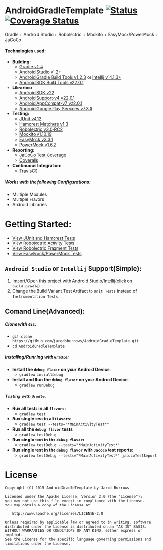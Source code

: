 AndroidGradleTemplate [![Status](https://travis-ci.org/jaredsburrows/AndroidGradleTemplate.svg?branch=master)](https://travis-ci.org/jaredsburrows/AndroidGradleTemplate) [![Coverage Status](https://coveralls.io/repos/jaredsburrows/AndroidGradleTemplate/badge.svg?branch=master)](https://coveralls.io/r/jaredsburrows/AndroidGradleTemplate?branch=master)
=========
Gradle + Android Studio + Robolectric + Mockito + EasyMock/PowerMock + JaCoCo

#### Technologies used:
- **Building:**
   - [Gradle v2.4](http://gradle.org/docs/current/release-notes)
   - [Android Studio v1.2+](http://tools.android.com/recent)
   - [Android Gradle Build Tools v1.2.3](http://tools.android.com/tech-docs/new-build-system) or [Intellij v14.1.3+](https://www.jetbrains.com/idea/download/)
   - [Android SDK Build Tools v22.0.1](http://developer.android.com/tools/revisions/build-tools.html)
- **Libraries:**
   - [Android SDK v22](http://developer.android.com/tools/revisions/platforms.html#5.1)
   - [Android Support-v4 v22.0.1](http://developer.android.com/tools/support-library/features.html#v4)
   - [Android AppCompat-v7 v22.0.1](http://developer.android.com/tools/support-library/features.html#v7-appcompat)
   - [Android Google Play Services v7.3.0](https://developer.android.com/google/play-services/index.html)
- **Testing:**
   - [JUnit v4.12](https://github.com/junit-team/junit)
   - [Hamcrest Matchers v1.3](https://github.com/hamcrest/JavaHamcrest)
   - [Robolectric v3.0-RC2](https://github.com/robolectric/robolectric)
   - [Mockito v1.10.19](https://github.com/mockito/mockito)
   - [EasyMock v3.3.1](https://github.com/easymock/easymock)
   - [PowerMock v1.6.2](https://github.com/jayway/powermock)
- **Reporting:**
   - [JaCoCo Test Coverage](http://www.eclemma.org/jacoco/)
   - [Coveralls](https://coveralls.io/)
- **Continuous Integration:**
   - [TravisCS](http://docs.travis-ci.com/user/languages/android/)

##### Works with the following Configurations:
 - Multiple Modules
 - Multiple Flavors
 - Android Libraries

# Getting Started:
 - [View JUnit and Hamcrest Tests](src/test/java/burrows/apps/example/template/util/AdUtilsTest.java)
 - [View Robolectric Activity Tests](src/test/java/burrows/apps/example/template/activity/MainActivityTest.java)
 - [View Robolectric Fragment Tests](src/test/java/burrows/apps/example/template/fragment/PlaceHolderFragmentTest.java)
 - [View EasyMock/PowerMock Tests](src/test/java/burrows/apps/example/template/util/PlayServicesUtilsTest.java)

## `Android Studio` or `Intellij` Support(Simple):
1. Import/Open this project with Android Studio/Intellij(click on `build.gradle`)
2. Change the Build Variant Test Artifact to `Unit Tests` instead of `Instrumentation Tests`

## Comand Line(Advanced):
##### Clone with `Git`:
 - `git clone https://github.com/jaredsburrows/AndroidGradleTemplate.git`
 - `cd AndroidGradleTemplate`

##### Installing/Running with `Gradle`:
 - **Install the `debug flavor` on your Android Device:**
   - `gradlew installDebug`
 - **Install and Run the `debug flavor` on your Android Device:**
   - `gradlew runDebug` 

##### Testing with `Gradle`:
 - **Run all tests in all `flavors`:**
   - `gradlew test`
 - **Run single test in all `flavors`:**
   - `gradlew test --tests="*MainActivityTest*"`
 - **Run all the `debug flavor` tests:**
   - `gradlew testDebug`
 - **Run single test in the `debug flavor`:**
   - `gradlew testDebug --tests="*MainActivityTest*"`
 - **Run single test in the `debug flavor` with `Jacoco` test reports:**
   - `gradlew testDebug --tests="*MainActivityTest*" jacocoTestReport`

License
=========

    Copyright (C) 2015 AndroidGradleTemplate by Jared Burrows
   
    Licensed under the Apache License, Version 2.0 (the "License");
    you may not use this file except in compliance with the License.
    You may obtain a copy of the License at

       http://www.apache.org/licenses/LICENSE-2.0

    Unless required by applicable law or agreed to in writing, software
    distributed under the License is distributed on an "AS IS" BASIS,
    WITHOUT WARRANTIES OR CONDITIONS OF ANY KIND, either express or implied.
    See the License for the specific language governing permissions and
    limitations under the License.

